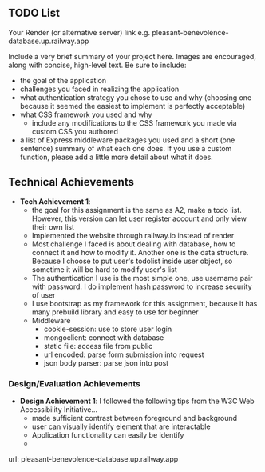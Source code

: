 

## TODO List

Your Render (or alternative server) link e.g. 
pleasant-benevolence-database.up.railway.app



Include a very brief summary of your project here. Images are encouraged, along with concise, high-level text. Be sure to include:

- the goal of the application
- challenges you faced in realizing the application
- what authentication strategy you chose to use and why (choosing one because it seemed the easiest to implement is perfectly acceptable)
- what CSS framework you used and why
  - include any modifications to the CSS framework you made via custom CSS you authored
- a list of Express middleware packages you used and a short (one sentence) summary of what each one does. If you use a custom function, please add a little more detail about what it does.

## Technical Achievements
- **Tech Achievement 1**: 
  - the goal for this assignment is the same as A2, make a todo list. However, this version can let user register account and only view their own list
  - Implemented the website through railway.io instead of render
  - Most challenge I faced is about dealing with database, how to connect it and how to modify it. Another one is the data structure. Because I choose to put user's todolist inside user object, so sometime it will be hard to modify user's list
  - The authentication I use is the most simple one, use username pair with password. I do implement hash password to increase security of user
  - I use bootstrap as my framework for this assignment, because it has many prebuild library and easy to use for beginner
  - Middleware
    - cookie-session: use to store user login
    - mongoclient: connect with database
    - static file: access file from public
    - url encoded: parse form submission into request
    - json body parser: parse json into post

### Design/Evaluation Achievements
- **Design Achievement 1**: I followed the following tips from the W3C Web Accessibility Initiative...
  - made sufficient contrast between foreground and background
  - user can visually identify element that are interactable
  - Application functionality can easily be identify
  - 

url: pleasant-benevolence-database.up.railway.app
